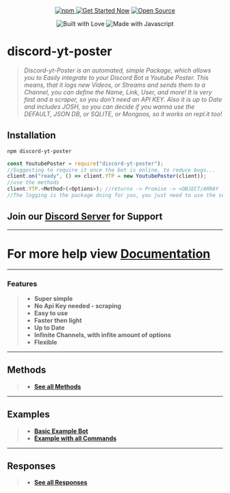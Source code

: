 <a href="https://discord.gg/FQGXbypRf8" title="Join our Discord Server">
<div align="center">
    <p> 
        <img alt="npm" src="https://img.shields.io/npm/dt/discord-yt-poster">
        <a href="https://maintained.cc"><img src="https://maintained.cc/SDBagel/Maintained/2?" alt="Get Started Now"></a>
        <a href=""><img src="https://badges.frapsoft.com/os/v1/open-source.svg?v=103" alt="Open Source"></a>
    </p>
</div>

<div align="center">
    <p> 
        <img alt="Built with Love" src="https://forthebadge.com/images/badges/built-with-love.svg">
        <img alt="Made with Javascript" src="https://forthebadge.com/images/badges/made-with-javascript.svg">
    </p>
</div>
<a/>

# **discord-yt-poster**
>
> *Discord-yt-Poster is an automated, simple Package, which allows you to Easily integrate to your Discord Bot a Youtube Poster.*
> *This means, that it logs new Videos, or Streams and sends them to a Channel, you can define the Name, Link, User, and more!*
> *It is very fast and a scraper, so you don't need an API KEY.*
> *Also it is up to Date and includes JOSH, so you can decide if you wanna use the DEFAULT, JSON DB, or SQLITE, or Mongoos, so it works on repl.it too!*

## **Installation** 
```sh
npm discord-yt-poster
```

```js
const YoutubePoster = require("discord-yt-poster");
//Suggesting to require it once the bot is online, to reduce bugs...
client.on("ready", () => client.YTP = new YoutubePoster(client));
//use the methods
client.YTP.<Method>(<Options>); //returns -> Promise -> <OBJECT/ARRAY -- CHANNEL DATA>
//The logging is the package doing for you, you just need to use the setChannel() function in order to set the first channel which should get listened to!
```

## **Join our [Discord Server](https://discord.gg/FQGXbypRf8) for Support**

***

# **For more help view [Documentation](https://github.com/Tomato6966/discord-yt-poster/wiki)**

***

### **Features**
> 
> * **Super simple**
> * **No Api Key needed - scraping**
> * **Easy to use** 
> * **Faster then light**
> * **Up to Date** 
> * **Infinite Channels, with infite amount of options**
> * **Flexible**

***

## **Methods**
> 
> * [**See all Methods**](https://github.com/Tomato6966/discord-yt-poster/wiki/Methods)

***

## Examples
> 
> * [**Basic Example Bot**](https://github.com/Tomato6966/discord-yt-poster/wiki/Basic-Example-Bot)
> * [**Example with all Commands**](https://github.com/Tomato6966/discord-yt-poster/wiki/Example-with-all-Commands)

***

## Responses
> 
> * [**See all Responses**](https://github.com/Tomato6966/discord-yt-poster/wiki/Responses)
